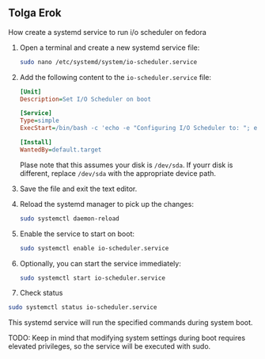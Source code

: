 ## Tolga Erok
How create a systemd service to run i/o scheduler on fedora

1. Open a terminal and create a new systemd service file:

   ```bash
   sudo nano /etc/systemd/system/io-scheduler.service
   ```

2. Add the following content to the `io-scheduler.service` file:

   ```ini
   [Unit]
   Description=Set I/O Scheduler on boot

   [Service]
   Type=simple
   ExecStart=/bin/bash -c 'echo -e "Configuring I/O Scheduler to: "; echo "mq-deadline" | sudo tee /sys/block/sda/queue/scheduler; printf "I/O Scheduler has been set to ==>  "; cat /sys/block/sda/queue/scheduler; echo ""'

   [Install]
   WantedBy=default.target
   ```

   Plase note that this assumes your disk is `/dev/sda`. If yourr disk is different, replace `/dev/sda` with the appropriate device path.

3. Save the file and exit the text editor.

4. Reload the systemd manager to pick up the changes:

   ```bash
   sudo systemctl daemon-reload
   ```

5. Enable the service to start on boot:

   ```bash
   sudo systemctl enable io-scheduler.service
   ```

6. Optionally, you can start the service immediately:

   ```bash
   sudo systemctl start io-scheduler.service
   ```
7. Check status
   
  ```bash
  sudo systemctl status io-scheduler.service
  ```

This systemd service will run the specified commands during system boot. 

TODO:
Keep in mind that modifying system settings during boot requires elevated privileges, so the service will be executed with sudo.


